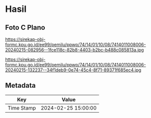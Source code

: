 # Hasil

## Foto C Plano

https://sirekap-obj-formc.kpu.go.id/ee99/pemilu/ppwp/74/14/01/10/08/7414011008006-20240215-082956--1fce118c-82b8-4403-b2bc-b488c085813a.jpg

https://sirekap-obj-formc.kpu.go.id/ee99/pemilu/ppwp/74/14/01/10/08/7414011008006-20240215-132237--34f1deb9-0e74-45c4-8f71-89371f685ec4.jpg


## Metadata

| Key        | Value               |
| ---------- | ------------------- |
| Time Stamp | 2024-02-25 15:00:00 |



